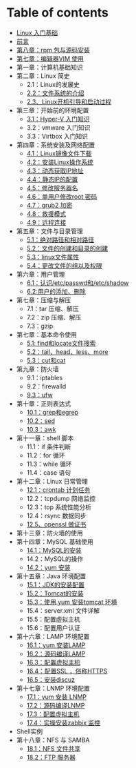 # Table of contents

* [Linux 入门基础](README.md)
* [前言](qian-yan.md)
* [第八章：rpm 包与源码安装](di-ba-zhang-rpm-bao-yu-yuan-ma-an-zhuang.md)
* [第七章：编辑器VIM 使用](di-qi-zhang-bian-ji-qi-vim-shi-yong.md)
* 第一章：计算机基础知识
* 第二章：Linux 简史
  * 2.1：Linux的发展史
  * [2.2：文件系统的介绍](di-er-zhang-linux-jian-shi/2.2-wen-jian-xi-tong-de-jie-shao.md)
  * [2.3、Linux开机引导和启动过程](di-er-zhang-linux-jian-shi/2.3linux-kai-ji-yin-dao-he-qi-dong-guo-cheng.md)
* 第三章：开始前的环境配置
  * [3.1：Hyper-V 入门知识](di-san-zhang-kai-shi-qian-de-huan-jing-pei-zhi/3.1hyperv-ru-men-zhi-shi.md)
  * 3.2：vmware 入门知识
  * 3.3：Virtbox 入门知识
* 第四章：系统安装及网络配置
  * [4.1：Linux镜像文件下载](di-si-zhang-xi-tong-an-zhuang-ji-wang-luo-pei-zhi/4.1linux-jing-xiang-wen-jian-xia-zai.md)
  * [4.2：安装Linux操作系统](di-si-zhang-xi-tong-an-zhuang-ji-wang-luo-pei-zhi/4.2-an-zhuang-linux-cao-zuo-xi-tong.md)
  * [4.3：动态获取IP地址](di-si-zhang-xi-tong-an-zhuang-ji-wang-luo-pei-zhi/4.3-dong-tai-huo-qu-ip-di-zhi.md)
  * [4.4：静态IP的配置](di-si-zhang-xi-tong-an-zhuang-ji-wang-luo-pei-zhi/4.4-jing-tai-ip-de-pei-zhi.md)
  * [4.5：修改服务器名](di-si-zhang-xi-tong-an-zhuang-ji-wang-luo-pei-zhi/4.5-xiu-gai-fu-wu-qi-ming.md)
  * [4.6：单用户修改root 密码](di-si-zhang-xi-tong-an-zhuang-ji-wang-luo-pei-zhi/4.6-dan-yong-hu-xiu-gai-root-mi-ma.md)
  * [4.7：grub2 加密](di-si-zhang-xi-tong-an-zhuang-ji-wang-luo-pei-zhi/4.7grub2-jia-mi.md)
  * [4.8：救援模式](di-si-zhang-xi-tong-an-zhuang-ji-wang-luo-pei-zhi/4.8-jiu-yuan-mo-shi.md)
  * [4.9：远程连接](di-si-zhang-xi-tong-an-zhuang-ji-wang-luo-pei-zhi/4.9-yuan-cheng-lian-jie.md)
* 第五章：文件与目录管理
  * [5.1：绝对路径和相对路径](di-wu-zhang-wen-jian-yu-mu-lu-guan-li/5.1-jue-dui-lu-jing-he-xiang-dui-lu-jing.md)
  * [5.2：文件的创建和目录的创建](di-wu-zhang-wen-jian-yu-mu-lu-guan-li/5.2-wen-jian-de-chuang-jian-he-mu-lu-de-chuang-jian.md)
  * [5.3：linux文件属性](di-wu-zhang-wen-jian-yu-mu-lu-guan-li/5.3linux-wen-jian-shu-xing.md)
  * [5.4：更改文件的组以及权限](di-wu-zhang-wen-jian-yu-mu-lu-guan-li/5.4-geng-gai-wen-jian-de-zu-yi-ji-quan-xian.md)
* 第六章：用户管理
  * [6.1：认识/etc/passwd和/etc/shadow](di-liu-zhang-yong-hu-guan-li/6.1-ren-shi-etcpasswd-he-etcshadow.md)
  * [6.2:用户的添加、删除](di-liu-zhang-yong-hu-guan-li/6.2-yong-hu-de-tian-jia-shan-chu.md)
* 第七章：压缩与解压
  * 7.1：tar 压缩、解压
  * 7.2：zip 压缩、解压
  * 7.3：gzip
* 第七章：基本命令使用
  * [5.1: find和locate文件搜索](di-qi-zhang-ji-ben-ming-ling-shi-yong/5.1-find-he-locate-wen-jian-sou-suo.md)
  * [5.2：tail、head、less、more](di-qi-zhang-ji-ben-ming-ling-shi-yong/5.2-tail-head-less-more.md)
  * [5.3：cut和cat](di-qi-zhang-ji-ben-ming-ling-shi-yong/5.3cut-he-cat.md)
* 第九章：防火墙
  * 9.1：iptables
  * 9.2：firewalld
  * [9.3：ufw](di-jiu-zhang-fang-huo-qiang/9.3-ufw.md)
* 第十章：正则表达式
  * [10.1：grep和egrep](di-shi-zhang-zheng-ze-biao-da-shi/10.1grep-he-egrep.md)
  * [10.2：sed](di-shi-zhang-zheng-ze-biao-da-shi/10.2-sed.md)
  * [10.3：awk](di-shi-zhang-zheng-ze-biao-da-shi/10.3-awk.md)
* 第十一章：shell 脚本
  * 11.1：if 条件判断
  * 11.2：for 循环
  * 11.3：while 循环
  * 11.4：case 语句
* 第十二章：Linux 日常管理
  * [12.1：crontab 计划任务](di-shi-er-zhang-linux-ri-chang-guan-li/12.1crontab-ji-hua-ren-wu.md)
  * 12.2：tcpdump 网络监控
  * 12.3：top 系统性能分析
  * 12.4：rsync 数据同步
  * [12.5、openssl 做证书](di-shi-er-zhang-linux-ri-chang-guan-li/12.5openssl-zuo-zheng-shu.md)
* 第十三章：防火墙的使用
* 第十四章：MySQL 基础使用
  * [14.1：MySQL的安装](di-shi-si-zhang-mysql-ji-chu-shi-yong/14.1mysql-de-an-zhuang.md)
  * 14.2：MySQL的操作
  * [14.2：yum 安装](di-shi-si-zhang-mysql-ji-chu-shi-yong/14.2yum-an-zhuang.md)
* 第十五章：Java 环境配置
  * [15.1：JDK的安装配置](di-shi-wu-zhang-java-huan-jing-pei-zhi/15.1jdk-de-an-zhuang-pei-zhi.md)
  * [15.2：Tomcat的安装](di-shi-wu-zhang-java-huan-jing-pei-zhi/15.2tomcat-de-an-zhuang.md)
  * [15.3：使用 yum 安装tomcat 环境](di-shi-wu-zhang-java-huan-jing-pei-zhi/15.3-shi-yong-yum-an-zhuang-tomcat-huan-jing.md)
  * 15.4：server.xml 文件详解
  * 15.5：配置虚拟主机
  * 15.6：配置用户认证
* 第十六章：LAMP 环境配置
  * [16.1：yum 安装LAMP](di-shi-liu-zhang-lamp-huan-jing-pei-zhi/16.1yum-an-zhuang-lamp.md)
  * [16.2：源码编译LAMP](di-shi-liu-zhang-lamp-huan-jing-pei-zhi/16.2-yuan-ma-bian-yi-lamp.md)
  * [16.3：配置虚拟主机](di-shi-liu-zhang-lamp-huan-jing-pei-zhi/16.3-pei-zhi-xu-ni-zhu-ji.md)
  * [16.4：配置SSL ，俗称HTTPS](di-shi-liu-zhang-lamp-huan-jing-pei-zhi/16.4-pei-zhi-ssl-su-cheng-https.md)
  * [16.5：安装discuz](di-shi-liu-zhang-lamp-huan-jing-pei-zhi/16.5-an-zhuang-discuz.md)
* 第十七章：LNMP 环境配置
  * [17.1：yum 安装 LNMP](di-shi-qi-zhang-lnmp-huan-jing-pei-zhi/17.1yum-an-zhuang-lnmp.md)
  * [17.2：源码编译LNMP](di-shi-qi-zhang-lnmp-huan-jing-pei-zhi/17.2-yuan-ma-bian-yi-lnmp.md)
  * [17.3：配置虚拟主机](di-shi-qi-zhang-lnmp-huan-jing-pei-zhi/17.3-pei-zhi-xu-ni-zhu-ji.md)
  * [17.4：实操安装zabbix 监控](di-shi-qi-zhang-lnmp-huan-jing-pei-zhi/17.4-shi-cao-an-zhuang-zabbix-jian-kong.md)
* Shell实例
* 第十八章：NFS 与 SAMBA
  * [18.1：NFS 文件共享](di-shi-ba-zhang-nfs-yu-samba/18.1nfs-wen-jian-gong-xiang.md)
  * [18.2：FTP 服务器](di-shi-ba-zhang-nfs-yu-samba/18.2ftp-fu-wu-qi.md)

